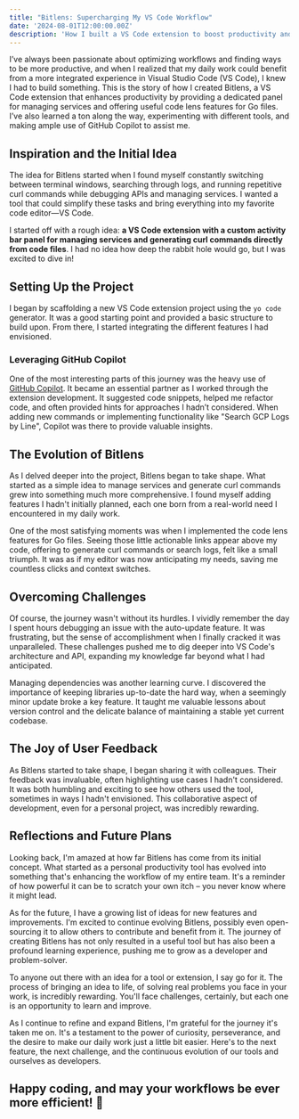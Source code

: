 ```yaml
---
title: "Bitlens: Supercharging My VS Code Workflow"
date: '2024-08-01T12:00:00.00Z'
description: 'How I built a VS Code extension to boost productivity and learned a ton along the way'
---
```

I’ve always been passionate about optimizing workflows and finding ways to be more productive, and when I realized that my daily work could benefit from a more integrated experience in Visual Studio Code (VS Code), I knew I had to build something. This is the story of how I created Bitlens, a VS Code extension that enhances productivity by providing a dedicated panel for managing services and offering useful code lens features for Go files. I’ve also learned a ton along the way, experimenting with different tools, and making ample use of GitHub Copilot to assist me.

## Inspiration and the Initial Idea

The idea for Bitlens started when I found myself constantly switching between terminal windows, searching through logs, and running repetitive curl commands while debugging APIs and managing services. I wanted a tool that could simplify these tasks and bring everything into my favorite code editor—VS Code.

I started off with a rough idea: **a VS Code extension with a custom activity bar panel for managing services and generating curl commands directly from code files**. I had no idea how deep the rabbit hole would go, but I was excited to dive in!

## Setting Up the Project

I began by scaffolding a new VS Code extension project using the `yo code` generator. It was a good starting point and provided a basic structure to build upon. From there, I started integrating the different features I had envisioned.

### Leveraging GitHub Copilot

One of the most interesting parts of this journey was the heavy use of [GitHub Copilot](https://github.com/features/copilot). It became an essential partner as I worked through the extension development. It suggested code snippets, helped me refactor code, and often provided hints for approaches I hadn’t considered. When adding new commands or implementing functionality like "Search GCP Logs by Line", Copilot was there to provide valuable insights.

## The Evolution of Bitlens

As I delved deeper into the project, Bitlens began to take shape. What started as a simple idea to manage services and generate curl commands grew into something much more comprehensive. I found myself adding features I hadn't initially planned, each one born from a real-world need I encountered in my daily work.

One of the most satisfying moments was when I implemented the code lens features for Go files. Seeing those little actionable links appear above my code, offering to generate curl commands or search logs, felt like a small triumph. It was as if my editor was now anticipating my needs, saving me countless clicks and context switches.

## Overcoming Challenges

Of course, the journey wasn't without its hurdles. I vividly remember the day I spent hours debugging an issue with the auto-update feature. It was frustrating, but the sense of accomplishment when I finally cracked it was unparalleled. These challenges pushed me to dig deeper into VS Code's architecture and API, expanding my knowledge far beyond what I had anticipated.

Managing dependencies was another learning curve. I discovered the importance of keeping libraries up-to-date the hard way, when a seemingly minor update broke a key feature. It taught me valuable lessons about version control and the delicate balance of maintaining a stable yet current codebase.

## The Joy of User Feedback

As Bitlens started to take shape, I began sharing it with colleagues. Their feedback was invaluable, often highlighting use cases I hadn't considered. It was both humbling and exciting to see how others used the tool, sometimes in ways I hadn't envisioned. This collaborative aspect of development, even for a personal project, was incredibly rewarding.

## Reflections and Future Plans

Looking back, I'm amazed at how far Bitlens has come from its initial concept. What started as a personal productivity tool has evolved into something that's enhancing the workflow of my entire team. It's a reminder of how powerful it can be to scratch your own itch – you never know where it might lead.

As for the future, I have a growing list of ideas for new features and improvements. I'm excited to continue evolving Bitlens, possibly even open-sourcing it to allow others to contribute and benefit from it. The journey of creating Bitlens has not only resulted in a useful tool but has also been a profound learning experience, pushing me to grow as a developer and problem-solver.

To anyone out there with an idea for a tool or extension, I say go for it. The process of bringing an idea to life, of solving real problems you face in your work, is incredibly rewarding. You'll face challenges, certainly, but each one is an opportunity to learn and improve.

As I continue to refine and expand Bitlens, I'm grateful for the journey it's taken me on. It's a testament to the power of curiosity, perseverance, and the desire to make our daily work just a little bit easier. Here's to the next feature, the next challenge, and the continuous evolution of our tools and ourselves as developers.

Happy coding, and may your workflows be ever more efficient! 🚀
----